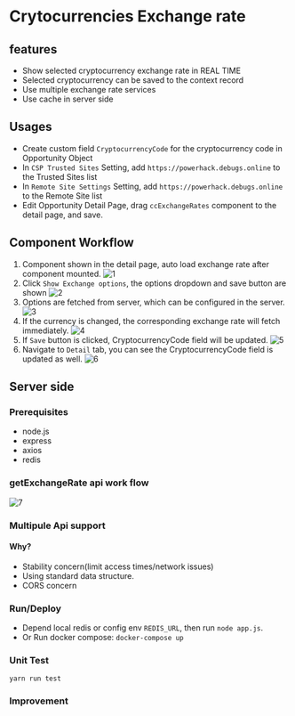 # Crytocurrencies Exchange rate

## features
* Show selected cryptocurrency exchange rate in REAL TIME
* Selected cryptocurrency can be saved to the context record
* Use multiple exchange rate services
* Use cache in server side

## Usages
* Create custom field `CryptocurrencyCode` for the cryptocurrency code in Opportunity Object
* In `CSP Trusted Sites` Setting, add `https://powerhack.debugs.online` to the Trusted Sites list
* In `Remote Site Settings` Setting, add `https://powerhack.debugs.online` to the Remote Site list
* Edit Opportunity Detail Page, drag `ccExchangeRates` component to the detail page, and save.

## Component Workflow
1. Component shown in the detail page, auto load exchange rate after component mounted.
![1](https://raw.githubusercontent.com/hcnode/cc-exchange-rate/master/screenshots/1.png "component")
1. Click `Show Exchange options`, the options dropdown and save button are shown
![2](https://raw.githubusercontent.com/hcnode/cc-exchange-rate/master/screenshots/2.png "component")
1. Options are fetched from server, which can be configured in the server.
![3](https://raw.githubusercontent.com/hcnode/cc-exchange-rate/master/screenshots/3.png "component")
1. If the currency is changed, the corresponding exchange rate will fetch immediately.
![4](https://raw.githubusercontent.com/hcnode/cc-exchange-rate/master/screenshots/4.png "component")
1. If `Save` button is clicked, CryptocurrencyCode field will be updated.
![5](https://raw.githubusercontent.com/hcnode/cc-exchange-rate/master/screenshots/5.png "component")
1. Navigate to `Detail` tab, you can see the CryptocurrencyCode field is updated as well.
![6](https://raw.githubusercontent.com/hcnode/cc-exchange-rate/master/screenshots/6.png "component")

## Server side
### Prerequisites
* node.js
* express
* axios
* redis

### getExchangeRate api work flow
![7](https://raw.githubusercontent.com/hcnode/cc-exchange-rate/master/screenshots/7.png "component")

### Multipule Api support
#### Why?
* Stability concern(limit access times/network issues)
* Using standard data structure.
* CORS concern

### Run/Deploy
* Depend local redis or config env `REDIS_URL`, then run `node app.js`.
* Or Run docker compose: `docker-compose up`

### Unit Test
`yarn run test`

### Improvement
